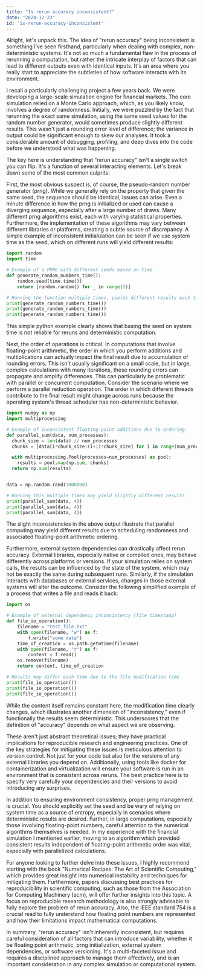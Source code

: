 ```yaml
---
title: "Is rerun accuracy inconsistent?"
date: "2024-12-23"
id: "is-rerun-accuracy-inconsistent"
---
```


Alright, let's unpack this. The idea of "rerun accuracy" being inconsistent is something I’ve seen firsthand, particularly when dealing with complex, non-deterministic systems. It's not so much a fundamental flaw in the process of rerunning a computation, but rather the intricate interplay of factors that can lead to different outputs even with identical inputs. It's an area where you really start to appreciate the subtleties of how software interacts with its environment.

I recall a particularly challenging project a few years back. We were developing a large-scale simulation engine for financial markets. The core simulation relied on a Monte Carlo approach, which, as you likely know, involves a degree of randomness. Initially, we were puzzled by the fact that rerunning the exact same simulation, using the same seed values for the random number generator, would sometimes produce slightly different results. This wasn't just a rounding error level of difference; the variance in output could be significant enough to skew our analyses. It took a considerable amount of debugging, profiling, and deep dives into the code before we understood what was happening.

The key here is understanding that "rerun accuracy" isn't a single switch you can flip. It's a function of several interacting elements. Let's break down some of the most common culprits:

First, the most obvious suspect is, of course, the pseudo-random number generator (prng). While we generally rely on the property that given the same seed, the sequence should be identical, issues can arise. Even a minute difference in how the prng is initialized or used can cause a diverging sequence, especially after a large number of draws. Many different prng algorithms exist, each with varying statistical properties. Furthermore, the implementation of these algorithms may vary between different libraries or platforms, creating a subtle source of discrepancy. A simple example of inconsistent initialization can be seen if we use system time as the seed, which on different runs will yield different results:

```python
import random
import time

# Example of a PRNG with different seeds based on time
def generate_random_numbers_time():
    random.seed(time.time())
    return [random.random() for _ in range(5)]

# Running the function multiple times, yields different results each time.
print(generate_random_numbers_time())
print(generate_random_numbers_time())
print(generate_random_numbers_time())
```

This simple python example clearly shows that basing the seed on system time is not reliable for reruns and deterministic computation.

Next, the order of operations is critical. In computations that involve floating-point arithmetic, the order in which you perform additions and multiplications can actually impact the final result due to accumulation of rounding errors. This isn't usually significant on a small scale, but in large, complex calculations with many iterations, these rounding errors can propagate and amplify differences. This can particularly be problematic with parallel or concurrent computation. Consider the scenario where we perform a parallel reduction operation. The order in which different threads contribute to the final result might change across runs because the operating system's thread scheduler has non-deterministic behavior.

```python
import numpy as np
import multiprocessing

# Example of inconsistent floating-point additions due to ordering.
def parallel_sum(data, num_processes):
  chunk_size = len(data) // num_processes
  chunks = [data[i*chunk_size:(i+1)*chunk_size] for i in range(num_processes)]

  with multiprocessing.Pool(processes=num_processes) as pool:
    results = pool.map(np.sum, chunks)
  return np.sum(results)


data = np.random.rand(1000000)

# Running this multiple times may yield slightly different results
print(parallel_sum(data, 4))
print(parallel_sum(data, 4))
print(parallel_sum(data, 4))

```

The slight inconsistencies in the above output illustrate that parallel computing may yield different results due to scheduling randomness and associated floating-point arithmetic ordering.

Furthermore, external system dependencies can drastically affect rerun accuracy. External libraries, especially native or compiled ones, may behave differently across platforms or versions. If your simulation relies on system calls, the results can be influenced by the state of the system, which may not be exactly the same during subsequent runs. Similarly, if the simulation interacts with databases or external services, changes in those external systems will alter the outcome. Consider the following simplified example of a process that writes a file and reads it back:

```python
import os

# Example of external dependency inconsistency (file timestamp)
def file_io_operation():
    filename = "test_file.txt"
    with open(filename, "w") as f:
        f.write("some data")
    time_of_creation = os.path.getmtime(filename)
    with open(filename, "r") as f:
        content = f.read()
    os.remove(filename)
    return content, time_of_creation

# Results may differ each time due to the file modification time
print(file_io_operation())
print(file_io_operation())
print(file_io_operation())
```

While the content itself remains constant here, the modification time clearly changes, which illustrates another dimension of "inconsistency," even if functionally the results seem deterministic. This underscores that the definition of "accuracy" depends on what aspect we are observing.

These aren't just abstract theoretical issues; they have practical implications for reproducible research and engineering practices. One of the key strategies for mitigating these issues is meticulous attention to version control. Not just for your code but also for the versions of any external libraries you depend on. Additionally, using tools like docker for containerization and virtualization will ensure your software is run in an environment that is consistent across reruns. The best practice here is to specify very carefully your dependencies and their versions to avoid introducing any surprises.

In addition to ensuring environment consistency, proper prng management is crucial. You should explicitly set the seed and be wary of relying on system time as a source of entropy, especially in scenarios where deterministic results are desired. Further, in large computations, especially those involving floating-point numbers, careful attention to the numerical algorithms themselves is needed. In my experience with the financial simulation I mentioned earlier, moving to an algorithm which provided consistent results independent of floating-point arithmetic order was vital, especially with parallelized calculations.

For anyone looking to further delve into these issues, I highly recommend starting with the book "Numerical Recipes: The Art of Scientific Computing," which provides great insight into numerical instability and techniques for mitigating them. Furthermore, papers discussing best practices for reproducibility in scientific computing, such as those from the Association for Computing Machinery (acm), will offer further insights into this topic. A focus on reproducible research methodology is also strongly advisable to fully explore the problem of rerun accuracy. Also, the IEEE standard 754 is a crucial read to fully understand how floating point numbers are represented and how their limitations impact mathematical computations.

In summary, "rerun accuracy" isn't inherently inconsistent, but requires careful consideration of all factors that can introduce variability, whether it be floating point arithmetic, prng initialization, external system dependencies, or software versioning. It's a multi-faceted issue and requires a disciplined approach to manage them effectively, and is an important consideration in any complex simulation or computational system.
